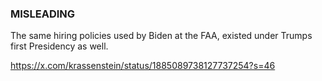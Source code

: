 ### MISLEADING
The same hiring policies used by Biden
at the FAA, existed under Trumps first
Presidency as well. 

https://x.com/krassenstein/status/1885089738127737254?s=46


